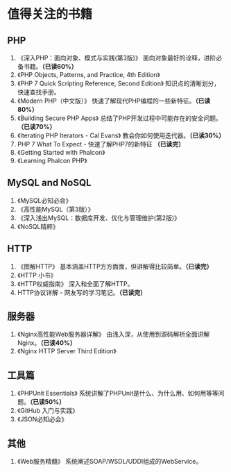 # 值得关注的书籍

## PHP

1. 《深入PHP：面向对象、模式与实践(第3版)》 面向对象最好的诠释，进阶必备书籍。**（已读60%）**
2. 《PHP Objects, Patterns, and Practice, 4th Edition》
3. 《PHP 7 Quick Scripting Reference, Second Edition》 知识点的清晰划分，快速查找手册。
4. 《Modern PHP（中文版）》 快速了解现代PHP编程的一些新特征。**（已读80%）**
5. 《Building Secure PHP Apps》 总结了PHP开发过程中可能存在的安全问题。**（已读70%）**
6. 《Iterating PHP Iterators - Cal Evans》 教会你如何使用迭代器。**（已读30%）**
7. PHP 7 What To Expect - 快速了解PHP7的新特征 **（已读完）**
8. 《Getting Started with Phalcon》
9. 《Learning Phalcon PHP》

## MySQL and NoSQL

1. 《MySQL必知必会》
2. 《高性能MySQL（第3版）》
3. 《深入浅出MySQL：数据库开发、优化与管理维护(第2版)》
4. 《NoSQL精粹》

## HTTP

1. 《图解HTTP》 基本涵盖HTTP方方面面，但讲解得比较简单。**（已读完）**
2. 《HTTP 小书》 
3. 《HTTP权威指南》 深入和全面了解HTTP。
4. HTTP协议详解 - 网友写的学习笔记。**（已读完）**

## 服务器

1. 《Nginx高性能Web服务器详解》 由浅入深，从使用到源码解析全面讲解Nginx。**（已读40%）**
2. 《Nginx HTTP Server Third Edition》

## 工具篇

1. 《PHPUnit Essentials》 系统讲解了PHPUnit是什么、为什么用、如何用等等问题。**（已读50%）**
2. 《GitHub 入门与实践》
3. 《JSON必知必会》

## 其他

1. 《Web服务精髓》 系统阐述SOAP/WSDL/UDDI组成的WebService。



